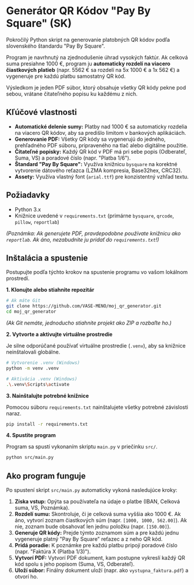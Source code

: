 # Generátor QR Kódov "Pay By Square" (SK)

Pokročilý Python skript na generovanie platobných QR kódov podľa slovenského štandardu "Pay By Square".

Program je navrhnutý na zjednodušenie úhrad vysokých faktúr. Ak celková suma presiahne 1000 €, program ju **automaticky rozdelí na viacero čiastkových platieb** (napr. 5562 € sa rozdelí na 5x 1000 € a 1x 562 €) a vygeneruje pre každú platbu samostatný QR kód.

Výsledkom je jeden PDF súbor, ktorý obsahuje všetky QR kódy pekne pod sebou, vrátane čitateľného popisu ku každému z nich.

## Kľúčové vlastnosti

  * **Automatické delenie sumy:** Platby nad 1000 € sa automaticky rozdelia na viacero QR kódov, aby sa predišlo limitom v bankových aplikáciách.
  * **Generovanie PDF:** Všetky QR kódy sa vygenerujú do jedného, prehľadného PDF súboru, pripraveného na tlač alebo digitálne použitie.
  * **Čitateľné popisky:** Každý QR kód v PDF má pri sebe popis (Odberateľ, Suma, VS) a poradové číslo (napr. "Platba 1/6").
  * **Štandard "Pay By Square":** Využíva knižnicu `bysquare` na korektné vytvorenie dátového reťazca (LZMA kompresia, Base32hex, CRC32).
  * **Assety:** Využíva vlastný font (`arial.ttf`) pre konzistentný vzhľad textu.

## Požiadavky

  * Python 3.x
  * Knižnice uvedené v `requirements.txt` (primárne `bysquare`, `qrcode`, `pillow`, `reportlab`)

*(Poznámka: Ak generujete PDF, pravdepodobne používate knižnicu ako `reportlab`. Ak áno, nezabudnite ju pridať do `requirements.txt`\!)*

## Inštalácia a spustenie

Postupujte podľa týchto krokov na spustenie programu vo vašom lokálnom prostredí.

**1. Klonujte alebo stiahnite repozitár**

```bash
# Ak máte Git
git clone https://github.com/VASE-MENO/moj_qr_generator.git
cd moj_qr_generator
```

*(Ak Git nemáte, jednoducho stiahnite projekt ako ZIP a rozbaľte ho.)*

**2. Vytvorte a aktivujte virtuálne prostredie**

Je silne odporúčané používať virtuálne prostredie (`.venv`), aby sa knižnice neinštalovali globálne.

```bash
# Vytvorenie .venv (Windows)
python -m venv .venv

# Aktivácia .venv (Windows)
.\.venv\Scripts\activate
```

**3. Nainštalujte potrebné knižnice**

Pomocou súboru `requirements.txt` nainštalujete všetky potrebné závislosti naraz.

```bash
pip install -r requirements.txt
```

**4. Spustite program**

Program sa spustí vykonaním skriptu `main.py` v priečinku `src/`.

```bash
python src/main.py
```

## Ako program funguje

Po spustení skript `src/main.py` automaticky vykoná nasledujúce kroky:

1.  **Získa vstup:** Opýta sa používateľa na údaje o platbe (IBAN, Celková suma, VS, Poznámka).
2.  **Rozdelí sumu:** Skontroluje, či je celková suma vyššia ako 1000 €. Ak áno, vytvorí zoznam čiastkových súm (napr. `[1000, 1000, 562.00]`). Ak nie, zoznam bude obsahovať len jednu položku (napr. `[150.00]`).
3.  **Generuje QR kódy:** Prejde týmto zoznamom súm a pre každú jednu vygeneruje platný "Pay By Square" reťazec a z neho QR kód.
4.  **Pridá poradie:** K poznámke pre každú platbu pripojí poradové číslo (napr. "Faktúra X (Platba 1/3)").
5.  **Vytvorí PDF:** Vytvorí PDF dokument, kam postupne vykreslí každý QR kód spolu s jeho popisom (Suma, VS, Odberateľ).
6.  **Uloží súbor:** Finálny dokument uloží (napr. ako `vystupna_faktura.pdf`) a otvorí ho.